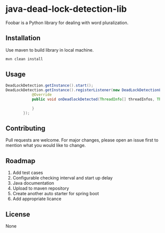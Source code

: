 # java-dead-lock-detection-lib

Foobar is a Python library for dealing with word pluralization.

## Installation

Use maven to build library in local machine.

```bash
mvn clean install
```

## Usage

```java
DeadLockDetection.getInstance().start();
DeadLockDetection.getInstance().registerListener(new DeadLockDetectionListener() {
            @Override
            public void onDeadlockDetected(ThreadInfo[] threadInfos, ThreadInfo[] threadInfoLockings) {
               
            }
        });
```

## Contributing
Pull requests are welcome. For major changes, please open an issue first to mention what you would like to change.

## Roadmap
1. Add test cases
2. Configurable checking interval and start up 
delay
3. Java documentation
4. Upload to maven repository
5. Create another auto starter for spring boot
6. Add appropriate licance
## License
None
